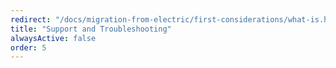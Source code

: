 ```yaml
---
redirect: "/docs/migration-from-electric/first-considerations/what-is.html"
title: "Support and Troubleshooting"
alwaysActive: false
order: 5
---
```

